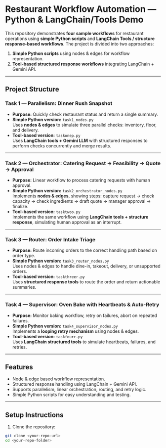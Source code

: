 # Restaurant Workflow Automation — Python & LangChain/Tools Demo

This repository demonstrates **four sample workflows** for restaurant operations using **simple Python scripts** and **LangChain Tools / structure response-based workflows**. The project is divided into two approaches:

1. **Simple Python scripts** using nodes & edges for workflow representation.
2. **Tool-based structured response workflows** integrating LangChain + Gemini API.

---

## **Project Structure**

### **Task 1 — Parallelism: Dinner Rush Snapshot**
- **Purpose:** Quickly check restaurant status and return a single summary.
- **Simple Python version:** `task1_nodes.py`  
  Uses **nodes & edges** to simulate three parallel checks: inventory, floor, and delivery.
- **Tool-based version:** `taskonep.py`  
  Uses **LangChain tools + Gemini LLM** with structured responses to perform checks concurrently and merge results.

---

### **Task 2 — Orchestrator: Catering Request → Feasibility → Quote → Approval**
- **Purpose:** Linear workflow to process catering requests with human approval.
- **Simple Python version:** `task2_orchestrator_nodes.py`  
  Implements **nodes & edges**, showing steps: capture request → check capacity → check ingredients → draft quote → manager approval → finalize.
- **Tool-based version:** `tasktwoo.py`  
  Implements the same workflow using **LangChain tools + structure response**, simulating human approval as an interrupt.

---

### **Task 3 — Router: Order Intake Triage**
- **Purpose:** Route incoming orders to the correct handling path based on order type.
- **Simple Python version:** `task3_router_nodes.py`  
  Uses nodes & edges to handle dine-in, takeout, delivery, or unsupported orders.
- **Tool-based version:** `taskthreer.py`  
  Uses **structured response tools** to route the order and return actionable summaries.

---

### **Task 4 — Supervisor: Oven Bake with Heartbeats & Auto-Retry**
- **Purpose:** Monitor baking workflow, retry on failures, abort on repeated failures.
- **Simple Python version:** `task4_supervisor_nodes.py`  
  Implements a **looping retry mechanism** using nodes & edges.
- **Tool-based version:** `taskfourr.py`  
  Uses **LangChain structured tools** to simulate heartbeats, failures, and retries.

---

## **Features**
- Node & edge based workflow representation.
- Structured response handling using LangChain + Gemini API.
- Supports parallelism, linear orchestration, routing, and retry logic.
- Simple Python scripts for easy understanding and testing.

---

## **Setup Instructions**

1. Clone the repository:

```bash
git clone <your-repo-url>
cd <your-repo-folder>
